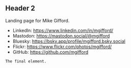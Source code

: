 ## Header 2

Landing page for Mike Gifford. 

- LinkedIn: https://www.linkedin.com/in/mgifford/
- Mastodon: https://mastodon.social/@mgifford
- Bluesky: https://bsky.app/profile/mgifford.bsky.social
- Flickr: https://www.flickr.com/photos/mgifford/
- GitHub: https://github.com/mgifford


```
The final element.
```
